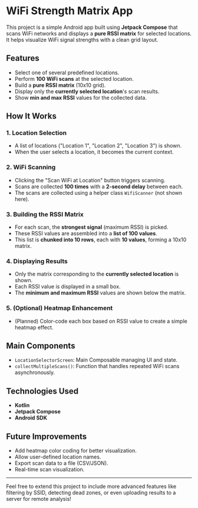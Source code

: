 # WiFi Strength Matrix App

This project is a simple Android app built using **Jetpack Compose** that scans WiFi networks and displays a **pure RSSI matrix** for selected locations. It helps visualize WiFi signal strengths with a clean grid layout.

## Features
- Select one of several predefined locations.
- Perform **100 WiFi scans** at the selected location.
- Build a **pure RSSI matrix** (10x10 grid).
- Display only the **currently selected location**'s scan results.
- Show **min and max RSSI** values for the collected data.

## How It Works

### 1. Location Selection
- A list of locations ("Location 1", "Location 2", "Location 3") is shown.
- When the user selects a location, it becomes the current context.

### 2. WiFi Scanning
- Clicking the "Scan WiFi at Location" button triggers scanning.
- Scans are collected **100 times** with a **2-second delay** between each.
- The scans are collected using a helper class `WifiScanner` (not shown here).

### 3. Building the RSSI Matrix
- For each scan, the **strongest signal** (maximum RSSI) is picked.
- These RSSI values are assembled into a **list of 100 values**.
- This list is **chunked into 10 rows**, each with **10 values**, forming a 10x10 matrix.

### 4. Displaying Results
- Only the matrix corresponding to the **currently selected location** is shown.
- Each RSSI value is displayed in a small box.
- The **minimum and maximum RSSI** values are shown below the matrix.

### 5. (Optional) Heatmap Enhancement
- (Planned) Color-code each box based on RSSI value to create a simple heatmap effect.

## Main Components
- `LocationSelectorScreen`: Main Composable managing UI and state.
- `collectMultipleScans()`: Function that handles repeated WiFi scans asynchronously.

## Technologies Used
- **Kotlin**
- **Jetpack Compose**
- **Android SDK**

## Future Improvements
- Add heatmap color coding for better visualization.
- Allow user-defined location names.
- Export scan data to a file (CSV/JSON).
- Real-time scan visualization.

---

Feel free to extend this project to include more advanced features like filtering by SSID, detecting dead zones, or even uploading results to a server for remote analysis!
